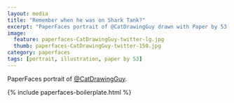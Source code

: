 ```yaml
---
layout: media
title: "Remember when he was on Shark Tank?"
excerpt: "PaperFaces portrait of @CatDrawingGuy drawn with Paper by 53 on an iPad."
image: 
  feature: paperfaces-CatDrawingGuy-twitter-lg.jpg
  thumb: paperfaces-CatDrawingGuy-twitter-150.jpg
category: paperfaces
tags: [portrait, illustration, paper by 53]
---
```


PaperFaces portrait of [@CatDrawingGuy](http://twitter.com/CatDrawingGuy).

{% include paperfaces-boilerplate.html %}